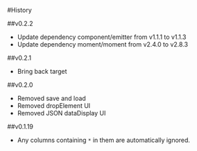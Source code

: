 #History

##v0.2.2
* Update dependency component/emitter from v1.1.1 to v1.1.3
* Update dependency moment/moment from v2.4.0 to v2.8.3

##v0.2.1
* Bring back target

##v0.2.0
* Removed save and load
* Removed dropElement UI
* Removed JSON dataDisplay UI

##v0.1.19
* Any columns containing `*` in them are automatically ignored.
